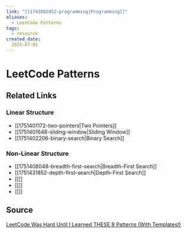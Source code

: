 ```yaml
---
link: "[[1743802452-programming|Programming]]"
aliases: 
  - LeetCode Patterns
tags:
  - resource
created_date:
  2025-07-01
---
```

# LeetCode Patterns

## Related Links
### Linear Structure
- [[1751401172-two-pointers|Two Pointers]]
- [[1751401648-sliding-window|Sliding Window]]
- [[1751402206-binary-search|Binary Search]]

### Non-Linear Structure
- [[1751408048-breadth-first-search|Breadth-First Search]]
- [[1751431852-depth-first-search|Depth-First Search]]
- [[]]
- [[]]
- [[]]

## Source
[LeetCode Was Hard Until I Learned THESE 8 Patterns (With Templates!)](https://www.youtube.com/watch?v=RYT08CaYq6A&t=194s)
